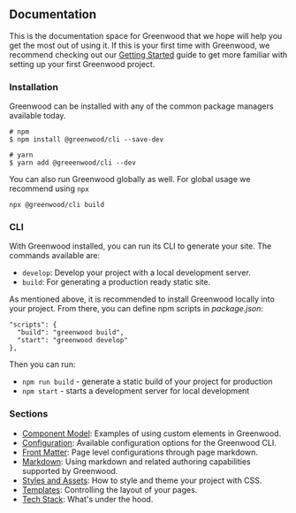 ## Documentation
This is the documentation space for Greenwood that we hope will help you get the most out of using it.  If this is your first time with Greenwood, we recommend checking out our [Getting Started](/getting-started/) guide to get more familiar with setting up your first Greenwood project.


### Installation
Greenwood can be installed with any of the common package managers available today.

```render bash
# npm
$ npm install @greenwood/cli --save-dev

# yarn
$ yarn add @greeenwood/cli --dev
```

You can also run Greenwood globally as well.  For global usage we recommend using `npx`
```render bash
npx @greenwood/cli build
```

### CLI
With Greenwood installed, you can run its CLI to generate your site.  The commands available are:
- `develop`: Develop your project with a local development server.
- `build`: For generating a production ready static site.

As mentioned above, it is recommended to install Greenwood locally into your project. From there, you can define npm scripts in _package.json_:

```render json
"scripts": {
  "build": "greenwood build",
  "start": "greenwood develop"
},
```

Then you can run:
- `npm run build` - generate a static build of your project for production
- `npm start` - starts a development server for local development

### Sections
- [Component Model](/docs/component-model/): Examples of using custom elements in Greenwood.
- [Configuration](/docs/configuration/): Available configuration options for the Greenwood CLI.
- [Front Matter](/docs/front-matter/): Page level configurations through page markdown.
- [Markdown](/docs/markdown/): Using markdown and related authoring capabilities supported by Greenwood.
- [Styles and Assets](/docs/css-and-images/): How to style and theme your project with CSS.
- [Templates](/docs/layouts/): Controlling the layout of your pages.
- [Tech Stack](/docs/tech-stack/): What's under the hood.
